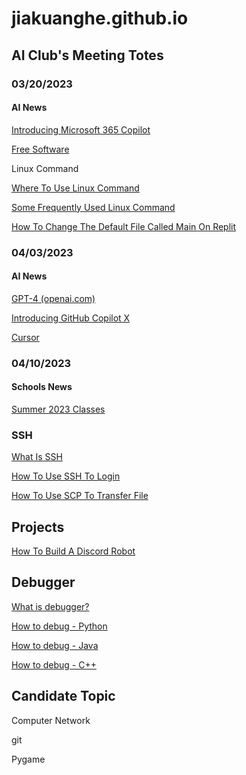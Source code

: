 # jiakuanghe.github.io

## AI Club's Meeting Totes

### 03/20/2023

#### AI News

[Introducing Microsoft 365 Copilot](https://www.microsoft.com/en-us/microsoft-365/blog/2023/03/16/introducing-microsoft-365-copilot-a-whole-new-way-to-work/)

[Free Software](https://www.ccsf.edu/about-ccsf/administration/finance-and-administration/information-technology-services/free-software)



Linux Command

[Where To Use Linux Command](./linux/where-to-use-linux-command)

[Some Frequently Used Linux Command](./linux/some-frequently-used-linux-command)

[How To Change The Default File Called Main On Replit](./linux/how-to-change-the-default-file-called-main-on-replit)



### 04/03/2023

#### AI News

[GPT-4 (openai.com)](https://openai.com/research/gpt-4)

[Introducing GitHub Copilot X](https://github.com/features/preview/copilot-x)

[Cursor](https://www.cursor.so/)



### 04/10/2023

#### Schools News

[Summer 2023 Classes](https://www.ccsf.edu/academics/class-schedule)





### SSH

[What Is SSH](./linux/what-is-ssh)

[How To Use SSH To Login](./linux/how-to-use-ssh-to-login)

[How To Use SCP To Transfer File](./linux/how-to-use-scp-to-transfer-file)





## Projects

[How To Build A Discord Robot](./projects/how-to-build-a-discord-robot)







## Debugger

[What is debugger?](./debugger/what-is-debugger)

[How to debug - Python](./debugger/how-to-debug-python)

[How to debug - Java](./debugger/how-to-debug-java)

[How to debug - C++](./debugger/how-to-debug-cpp)



## Candidate Topic

Computer Network

git

Pygame

